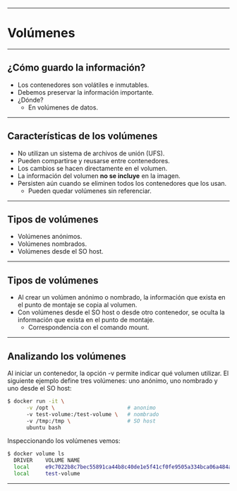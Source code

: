 ***
# Volúmenes
---
## ¿Cómo guardo la información?

* Los contenedores son volátiles e inmutables.
* Debemos preservar la información importante.
* ¿Dónde?
  * En volúmenes de datos.

---
## Características de los volúmenes

* No utilizan un sistema de archivos de unión (UFS).
* Pueden compartirse y reusarse entre contenedores.
* Los cambios se hacen directamente en el volumen.
* La información del volumen **no se incluye** en la imagen.
* Persisten aún cuando se eliminen todos los contenedores que los usan.
  * Pueden quedar volúmenes sin referenciar.

---
## Tipos de volúmenes

* Volúmenes anónimos.
* Volúmenes nombrados.
* Volúmenes desde el SO host.

---
## Tipos de volúmenes

* Al crear un volúmen anónimo o nombrado, la información que exista en el punto
  de montaje se copia al volumen.
* Con volúmenes desde el SO host o desde otro contenedor, se oculta la
  información que exista en el punto de montaje.
  * Correspondencia con el comando mount.

---
## Analizando los volúmenes

Al iniciar un contenedor, la opción -v permite indicar qué volumen utilizar. El
siguiente ejemplo define tres volúmenes: uno anónimo, uno nombrado y uno desde
el SO host:

```bash
$ docker run -it \
      -v /opt \                       # anonimo
      -v test-volume:/test-volume \   # nombrado
      -v /tmp:/tmp \                  # SO host
      ubuntu bash
```

Inspeccionando los volúmenes vemos:

```bash
$ docker volume ls
  DRIVER    VOLUME NAME
  local     e9c7022b8c7bec55891ca44b8c40de1e5f41cf0fe9505a334bca06a484a5ff1f
  local     test-volume
```

***
